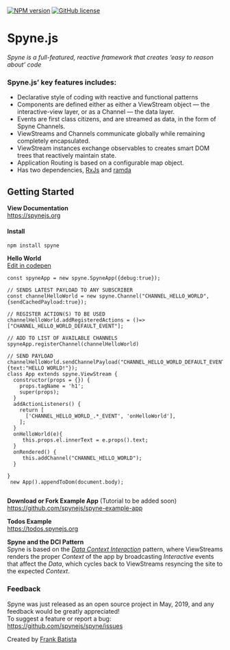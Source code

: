[![NPM version](https://img.shields.io/npm/v/spyne.svg?longCache=true&style=flat-square)](https://www.npmjs.com/package/spyne)
[![GitHub license](https://img.shields.io/github/license/spynejs/spyne.svg?longCache=true&style=flat-square)](https://github.com/spynejs/spyne/blob/master/LICENSE)
# Spyne.js
<em>Spyne is a full-featured, reactive framework that creates ‘easy to reason about’ code</em>

### Spyne.js’ key features includes:

* Declarative style of coding with reactive and functional patterns
* Components are defined either as either a ViewStream object — the interactive-view layer, or as a Channel — the data layer.
* Events are first class citizens, and are streamed as data, in the form of Spyne Channels.
* ViewStreams and Channels communicate globally while remaining completely encapsulated.
* ViewStream instances exchange observables to creates smart DOM trees that reactively maintain state.
* Application Routing is based on a configurable map object.
* Has two dependencies, [RxJs](https://rxjs-dev.firebaseapp.com) and [ramda](https://ramdajs.com)




## Getting Started ##
**View Documentation**<br/>
https://spynejs.org

#### Install ##
```
npm install spyne
```
**Hello World**<br>
[Edit in codepen](https://codepen.io/nybatista/pen/Pvvweb)
```
const spyneApp = new spyne.SpyneApp({debug:true});

// SENDS LATEST PAYLOAD TO ANY SUBSCRIBER
const channelHelloWorld = new spyne.Channel("CHANNEL_HELLO_WORLD", {sendCachedPayload:true});

// REGISTER ACTION(S) TO BE USED
channelHelloWorld.addRegisteredActions = ()=>["CHANNEL_HELLO_WORLD_DEFAULT_EVENT"];

// ADD TO LIST OF AVAILABLE CHANNELS
spyneApp.registerChannel(channelHelloWorld)

// SEND PAYLOAD
channelHelloWorld.sendChannelPayload("CHANNEL_HELLO_WORLD_DEFAULT_EVENT", {text:"HELLO WORLD!"});
class App extends spyne.ViewStream {
  constructor(props = {}) {
    props.tagName = 'h1';
    super(props);
  }
  addActionListeners() {
    return [
      ['CHANNEL_HELLO_WORLD_.*_EVENT', 'onHelloWorld'],
    ];
  }
  onHelloWorld(e){
     this.props.el.innerText = e.props().text;
  }
  onRendered() {
     this.addChannel("CHANNEL_HELLO_WORLD");
  }
 
}
 new App().appendToDom(document.body);
 
```
**Download or Fork Example App** (Tutorial to be added soon)<br/>
https://github.com/spynejs/spyne-example-app <br>

**Todos Example**<br/>
https://todos.spynejs.org</br>


**Spyne and the DCI Pattern**<br/>
Spyne is based on the [*Data Context Interaction*](https://en.wikipedia.org/wiki/Data,_context_and_interaction) pattern, where ViewStreams renders the proper *Context* of the app by broadcasting *Interactive* events that affect the *Data*, which cycles back to ViewStreams resyncing the site to the expected *Context*.

### Feedback
Spyne was just released as an open source project in May, 2019, and any feedback would be greatly appreciated!<br>
To suggest a feature or report a bug: https://github.com/spynejs/spyne/issues

Created by [Frank Batista](https://frankbatista.com)
